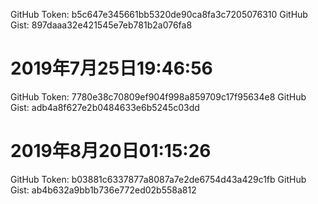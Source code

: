 GitHub Token: b5c647e345661bb5320de90ca8fa3c7205076310
GitHub Gist: 897daaa32e421545e7eb781b2a076fa8

# 2019年7月25日19:46:56
GitHub Token: 7780e38c70809ef904f998a859709c17f95634e8
GitHub Gist: adb4a8f627e2b0484633e6b5245c03dd

# 2019年8月20日01:15:26

GitHub Token: b03881c6337877a8087a7e2de6754d43a429c1fb
GitHub Gist: ab4b632a9bb1b736e772ed02b558a812
